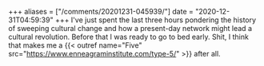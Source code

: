 +++
aliases = ["/comments/20201231-045939/"]
date = "2020-12-31T04:59:39"
+++
I've just spent the last three hours pondering the history of sweeping cultural change and how a present-day network might lead a cultural revolution. Before that I was ready to go to bed early. Shit, I think that makes me a {{< outref name="Five" src="https://www.enneagraminstitute.com/type-5/" >}} after all.

